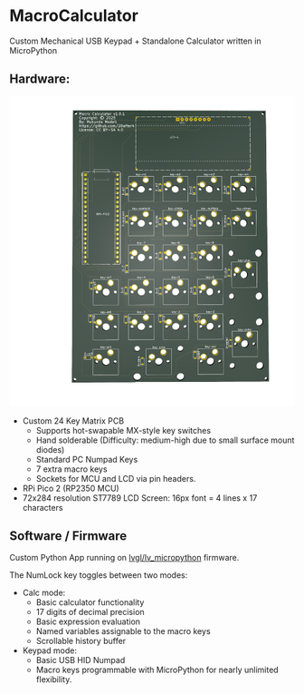 # MacroCalculator

Custom Mechanical USB Keypad + Standalone Calculator written in MicroPython

## Hardware:


![Illustration of the circuit board](pcb.png "PCB")

* Custom 24 Key Matrix PCB
    * Supports hot-swapable MX-style key switches
    * Hand solderable (Difficulty: medium-high due to small surface mount diodes)
    * Standard PC Numpad Keys
    * 7 extra macro keys
    * Sockets for MCU and LCD via pin headers.
* RPi Pico 2 (RP2350 MCU)
* 72x284 resolution ST7789 LCD Screen: 16px font = 4 lines x 17 characters

## Software / Firmware

Custom Python App running on [lvgl/lv_micropython](https://github.com/lvgl/lv_micropython) firmware.

The NumLock key toggles between two modes:

* Calc mode:
  * Basic calculator functionality
  * 17 digits of decimal precision
  * Basic expression evaluation
  * Named variables assignable to the macro keys
  * Scrollable history buffer
* Keypad mode:
  * Basic USB HID Numpad
  * Macro keys programmable with MicroPython for nearly unlimited flexibility.
